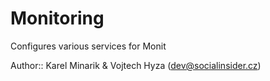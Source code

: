 # Monitoring #

Configures various services for Monit

Author:: Karel Minarik & Vojtech Hyza (dev@socialinsider.cz)
